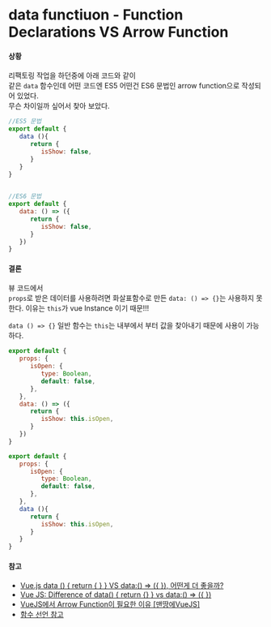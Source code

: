 # data functiuon - Function Declarations VS Arrow Function

#### 상황

리팩토링 작업을 하던중에 아래 코드와 같이\
같은 `data` 함수인데 어떤 코드엔 ES5 어떤건 ES6 문법인 arrow function으로 작성되어 있었다.\
무슨 차이일까 싶어서 찾아 보았다.

```js
//ES5 문법
export default {
   data (){
      return {
         isShow: false,
      }
   }
}
 

//ES6 문법
export default {
   data: () => ({
      return {
         isShow: false,
      }
   })
}
```

&#x20;

#### 결론

뷰 코드에서\
`props`로 받은 데이터를 사용하려면 화살표함수로 만든 `data: () => {}`는 사용하지 못한다. 이유는 `this`가 vue Instance 이기 때문!!!

`data () => {}` 일반 함수는 `this`는 내부에서 부터 값을 찾아내기 때문에 사용이 가능하다.

```js
export default {
   props: {
      isOpen: {
         type: Boolean,
         default: false,
      },
   },
   data: () => ({
      return {
         isShow: this.isOpen,
      }
   })
}

export default {
   props: {
      isOpen: {
         type: Boolean,
         default: false,
      },
   },
   data (){
      return {
         isShow: this.isOpen,
      }
   }
}
```

&#x20;

#### 참고

* [Vue.js data () { return { } } VS data:() => ({ }), 어떤게 더 좋을까?](https://hj-tilblog.tistory.com/78)
* [Vue JS: Difference of data() { return {} } vs data:() => ({ })](https://stackoverflow.com/questions/48980865/vue-js-difference-of-data-return-vs-data)
* [VueJS에서 Arrow Function이 필요한 이유 \[맨땅에VueJS\]](https://medium.com/@hozacho/vuejs%EC%97%90%EC%84%9C-arrow-function%EC%9D%84-%EC%82%AC%EC%9A%A9%ED%95%B4%EC%95%BC%ED%95%98%EB%8A%94-%EC%9D%B4%EC%9C%A0-ec067c342412)
* [함수 선언 참고](https://joshua1988.github.io/web-development/javascript/function-expressions-vs-declarations/)
